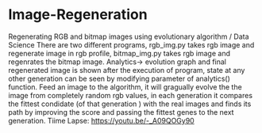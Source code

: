 # Image-Regeneration
Regenerating RGB and bitmap images using evolutionary algorithm / Data Science
There are two different programs, rgb_img.py takes rgb image and regenerate image in rgb profile, bitmap_img.py takes rgb image and regenrates the bitmap image.
Analytics-> evolution graph and final regenerated image is shown after the execution of program, state at any other generation can be seen by modifying parameter of analytics() function.
Feed an image to the algorithm, it will gragually evolve the the image from completely random rgb values, in each generation it compares the fittest condidate (of that generation ) with the real images and finds its path by improving the score and passing the fittest genes to the next generation.
Tiime Lapse: https://youtu.be/-_A09QOGy90
